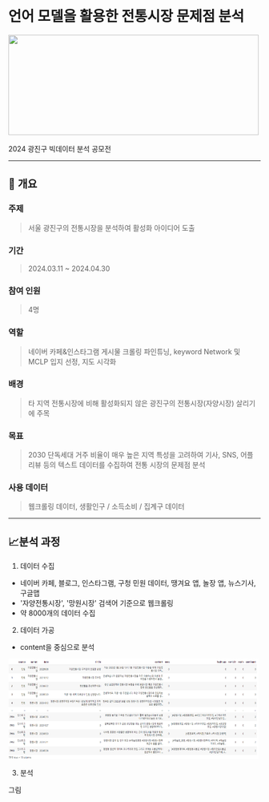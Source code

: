 # 언어 모델을 활용한 전통시장 문제점 분석

<img src="./images/카겜.jpeg" width="500" height="200"/>

2024 광진구 빅데이터 분석 공모전

----------------------

## :book: 개요

### 주제

> 서울 광진구의 전통시장을 분석하여 활성화 아이디어 도출


### 기간
> 2024.03.11 ~ 2024.04.30


### 참여 인원
> 4명

### 역할
> 네이버 카페&인스타그램 게시물 크롤링
> 파인튜닝, keyword Network 및 MCLP 입지 선정, 지도 시각화

### 배경
> 타 지역 전통시장에 비해 활성화되지 않은 광진구의 전통시장(자양시장) 살리기에 주목


### 목표
> 2030 단독세대 거주 비율이 매우 높은 지역 특성을 고려하여   기사, SNS, 어플 리뷰 등의 텍스트 데이터를 수집하여 전통 시장의 문제점 분석


### 사용 데이터
> 웹크롤링 데이터, 생활인구 / 소득소비 / 집계구 데이터

---------

## :chart_with_upwards_trend:분석 과정

1. 데이터 수집
- 네이버 카페, 블로그, 인스타그램, 구청 민원 데이터, 땡겨요 앱, 놀장 앱, 뉴스기사, 구글맵
- '자양전통시장', '망원시장' 검색어 기준으로 웹크롤링
- 약 8000개의 데이터 수집

2. 데이터 가공
- content을 중심으로 분석

<img src="./gwangingu_images/광진구데이터그림.png" width="500" height="200"/>
  
3. 분석

그림
